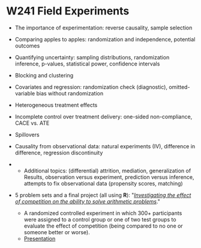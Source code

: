 # W241 Field Experiments

+ The importance of experimentation: reverse causality, sample selection
+ Comparing apples to apples: randomization and independence, potential outcomes
+ Quantifying uncertainty: sampling distributions, randomization inference, p-values, statistical power, confidence intervals
+ Blocking and clustering
+ Covariates and regression: randomization check (diagnostic), omitted-variable bias without randomization
+ Heterogeneous treatment effects
+ Incomplete control over treatment delivery: one-sided non-compliance, CACE vs. ATE
+ Spillovers
+ Causality from observational data: natural experiments (IV), difference in difference, regression discontinuity
+ + Additional topics: (differential) attrition, mediation, generalization of Results, observation versus experiment, prediction versus inference, attempts to fix observational data (propensity scores, matching)

+ 5 problem sets and a final project (all using **R**): "[*Investigating the effect of competition on the ability to solve arithmetic problems*](https://docs.google.com/viewer?url=https://github.com/juanjocarin/W241-Field-Experiments/raw/master/Final%20Project/FinalPaper_Soto-Neff-Carin-Tumuluri.pdf)."
    + A randomized controlled experiment in which 300+ participants were assigned to a control group or one of two test groups to evaluate the effect of competition (being compared to no one or someone better or worse).
    + [Presentation](https://docs.google.com/presentation/d/1CN9XqDRyDQaVjPz7LSdroSeaE96LYxqoAbCXw9WQfpw/edit?usp=sharing)
